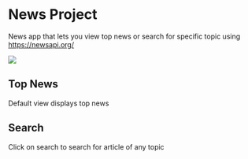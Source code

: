 # News Project

News app that lets you view top news or search for specific topic using https://newsapi.org/


![](https://media.giphy.com/media/IbT7xLS4pcN2nzkTi6/giphy.gif)

## Top News
Default view displays top news

## Search
Click on search to search for article of any topic

